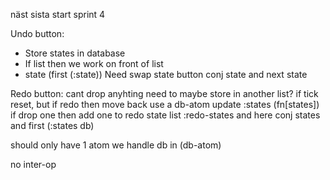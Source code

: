 näst sista
start sprint 4

Undo button:
- Store states in database
- If list then we work on front of list
- state (first (:state))
Need swap state button
conj state and next state

Redo button:
cant drop anyhting
need to maybe store in another list?
if tick reset, but if redo then move back
use a db-atom
update :states (fn[states])
if drop one then add one to redo state list :redo-states and here conj states and first (:states db)

should only have 1 atom we handle db in (db-atom)

no inter-op